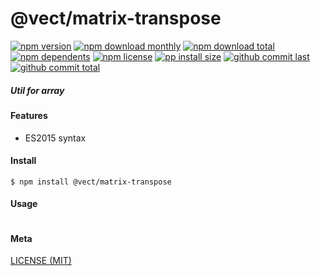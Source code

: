 # @vect/matrix-transpose

[![npm version][badge-npm-version]][url-npm]
[![npm download monthly][badge-npm-download-monthly]][url-npm]
[![npm download total][badge-npm-download-total]][url-npm]
[![npm dependents][badge-npm-dependents]][url-github]
[![npm license][badge-npm-license]][url-npm]
[![pp install size][badge-pp-install-size]][url-pp]
[![github commit last][badge-github-last-commit]][url-github]
[![github commit total][badge-github-commit-count]][url-github]

[//]: <> (Shields)
[badge-npm-version]: https://flat.badgen.net/npm/v/@vect/matrix-transpose
[badge-npm-download-monthly]: https://flat.badgen.net/npm/dm/@vect/matrix-transpose
[badge-npm-download-total]:https://flat.badgen.net/npm/dt/@vect/matrix-transpose
[badge-npm-dependents]: https://flat.badgen.net/npm/dependents/@vect/matrix-transpose
[badge-npm-license]: https://flat.badgen.net/npm/license/@vect/matrix-transpose
[badge-pp-install-size]: https://flat.badgen.net/packagephobia/install/@vect/matrix-transpose
[badge-github-last-commit]: https://flat.badgen.net/github/last-commit/hoyeungw/vect
[badge-github-commit-count]: https://flat.badgen.net/github/commits/hoyeungw/vect

[//]: <> (Link)
[url-npm]: https://npmjs.org/package/@vect/matrix-transpose
[url-pp]: https://packagephobia.now.sh/result?prev=@vect/matrix-transpose
[url-github]: https://github.com/hoyeungw/vect

##### Util for array

#### Features

- ES2015 syntax

#### Install
```console
$ npm install @vect/matrix-transpose
```

#### Usage
```js
```

#### Meta
[LICENSE (MIT)](LICENSE)
